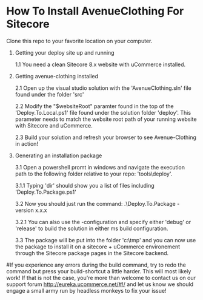 How To Install AvenueClothing For Sitecore
===========================================
Clone this repo to your favorite location on your computer.

1. Getting your deploy site up and running

	1.1 You need a clean Sitecore 8.x website with uCommerce installed.
	
2. Getting avenue-clothing installed

	2.1 Open up the visual studio solution with the 'AvenueClothing.sln' file found under the folder 'src'

	2.2 Modify the "$websiteRoot" paramter found in the top of the 'Deploy.To.Local.ps1' file found under the solution folder 'deploy'. This parameter needs to match the website root path of your running website with Sitecore and uCommerce.

	2.3 Build your solution and refresh your browser to see Avenue-Clothing in action!

3. Generating an installation package

	3.1 Open a powershell promt in windows and navigate the execution path to the following folder relative to your repo: 'tools\deploy'.
	
	3.1.1 Typing 'dir' should show you a list of files including 'Deploy.To.Package.ps1'
	
	3.2 Now you should just run the command: .\Deploy.To.Package -version x.x.x 
	
	3.2.1 You can also use the -configuration and specify either 'debug' or 'release' to build the solution in either ms build configuration.
	
	3.3 The package will be put into the folder 'c:\tmp' and you can now use the package to install it on a sitecore + uCommerce environement through the  Sitecore package pages in the Sitecore backend.


#If you experience any errors during the build command, try to redo the command but press your build-shortcut a little harder. This will most likely work! If that is not the case, you're more than welcome to contact us on our support forum http://eureka.ucommerce.net/#!/ and let us know we should engage a small army run by headless monkeys to fix your issue!